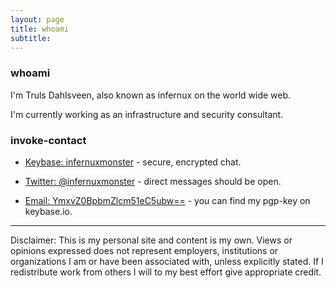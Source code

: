 ```yaml
---
layout: page
title: whoami
subtitle: 
---
```


### whoami

I'm Truls Dahlsveen, also known as infernux on the world wide web.

I'm currently working as an infrastructure and security consultant.

<script src="https://www.hackthebox.eu/badge/13543"></script>

### invoke-contact

* [Keybase: infernuxmonster](https://keybase.io/infernuxmonster) - secure, encrypted chat.
  
* [Twitter: @infernuxmonster](https://twitter.com/infernuxmonster) - direct messages should be open.
  
* [Email: YmxvZ0BpbmZlcm51eC5ubw==](mailto:YmxvZ0BpbmZlcm51eC5ubw==) - you can find my pgp-key on keybase.io.


---

Disclaimer: This is my personal site and content is my own. Views or opinions expressed does not represent employers, institutions or organizations I am or have been associated with, unless explicitly stated. If I redistribute work from others I will to my best effort give appropriate credit.